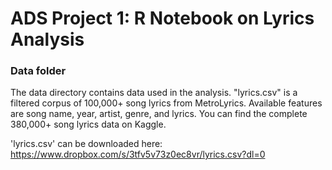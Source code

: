 # ADS Project 1: R Notebook on Lyrics Analysis
### Data folder

The data directory contains data used in the analysis. "lyrics.csv" is a filtered corpus of 100,000+ song lyrics from MetroLyrics. Available features are song name, year, artist, genre, and lyrics. You can find the complete 380,000+ song lyrics data on Kaggle.


'lyrics.csv' can be downloaded here: https://www.dropbox.com/s/3tfv5v73z0ec8vr/lyrics.csv?dl=0
